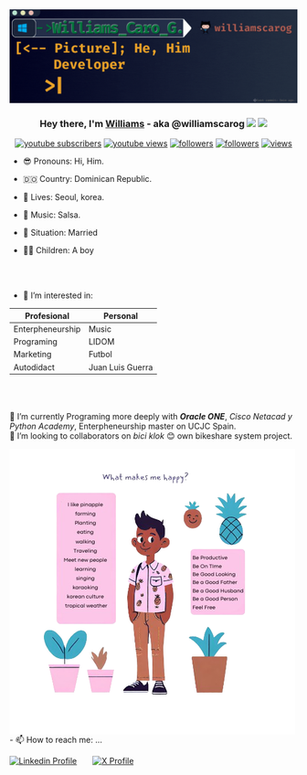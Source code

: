 <img src="https://github.com/williamscarog/Williamscarog/blob/main/Williams%20Caro%20G..gif?raw=true" width="1000">

<h3 align="center">Hey there, I'm <a href="https://williamscarog.github.io/">Williams</a> - aka @williamscarog <img src="https://media.giphy.com/media/hvRJCLFzcasrR4ia7z/giphy.gif" width="28"> <img src="https://emojis.slackmojis.com/emojis/images/1531849430/4246/blob-sunglasses.gif?1531849430" width="28"/></h3>




<p align="center">
  <a href="https://www.youtube.com/@williamscarog?sub_confirmation=1"><img alt="youtube subscribers" title="Subscribe to my YouTube channel" src="https://freshidea.com/jonah/youtube-api/subscribers-badge.php?color=red&label=Subscribe&style=for-the-badge"/></a> 
  <a href="https://www.youtube.com/@williamscarog"><img alt="youtube views" title="YouTube views" src="https://freshidea.com/jonah/youtube-api/view-count-badge-temp.php?label=Views&color=e1ad0e&style=for-the-badge#2"/></a> 
  <a href="https://twitter.com/williamscarog"><img alt="followers" title="Follow me on Twitter" src="https://img.shields.io/twitter/follow/Williamscarog?color=55960c&label=Follow&logo=twitter&logoColor=white&style=for-the-badge"/></a>
  <a href="https://github.com/williamscarog"><img alt="followers" title="Follow me on Github" src="https://img.shields.io/github/followers/williamscarog?color=236ad3&style=for-the-badge&logo=github&label=Follow"/></a>
  <a href="https://github.com/williamscarog"><img alt="views" title="Github views" src="https://freshidea.com/jonah/app/ghpvc/"/></a>
</p>

- 😎 Pronouns: Hi, Him.
- 🇩🇴 Country: Dominican Republic.
- 🏡 Lives: Seoul, korea.
- 🎵 Music: Salsa.
- 👫 Situation: Married
- 🙋‍♂️ Children: A boy

  <br><br>


- 👀 I’m interested in:

Profesional        | Personal
------------------ | -------------------
 Enterpheneurship  | Music
 Programing        | LIDOM
 Marketing         | Futbol
 Autodidact        | Juan Luis Guerra


 
<br><br><br>
  🌱 I’m currently Programing more deeply with ***Oracle ONE***, *Cisco Netacad y Python Academy*, Enterpheneurship master on UCJC Spain.<br>
  💞️ I’m looking to collaborators on *bici klok* 😊 own bikeshare system project. <br>

  
<img align="center" src="https://github.com/williamscarog/Williamscarog/blob/main/pinapple3.png?raw=true">
- 📫 How to reach me: ...

<a href="https://www.linkedin.com/in/williamscarog"><img alt="Linkedin Profile" title="View Linkedin Profile" src="https://upload.wikimedia.org/wikipedia/commons/thumb/8/81/LinkedIn_icon.svg/30px-LinkedIn_icon.svg.png"/></a> &nbsp; &nbsp; &nbsp;
 <a href="https://x.com/Williamscarog"><img width="30" alt="X Profile" title="View X Profile" src="https://upload.wikimedia.org/wikipedia/commons/5/5a/X_icon_2.svg"/></a> 

<!---
### Trying Image

![](https://img.icons8.com/color/512/linkedin.png)

```<script src="https://platform.linkedin.com/badges/js/profile.js" async defer type="text/javascript"></script>```
--->


<!---
Williamscaro/Williamscaro is a ✨ special ✨ repository because its `README.md` (this file) appears on your GitHub profile.
You can click the Preview link to take a look at your changes.
--->
